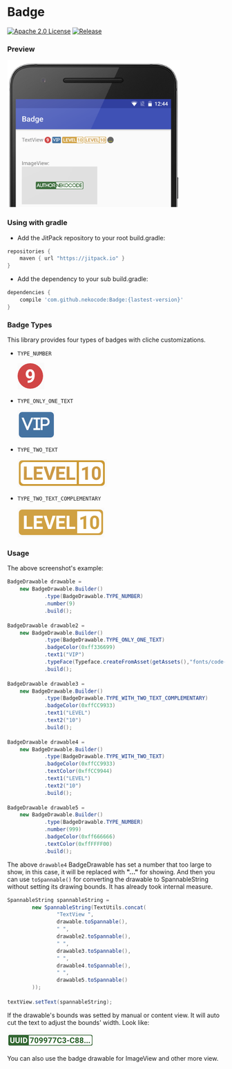 # Badge
[![Apache 2.0 License](https://img.shields.io/badge/license-Apache%202.0-blue.svg?style=flat)](http://www.apache.org/licenses/LICENSE-2.0.html) [![Release](https://img.shields.io/github/release/nekocode/Badge.svg?label=Jitpack)](https://jitpack.io/#nekocode/Badge)

### Preview
<img src="art/preview.png" width="400px" height="340px" />

### Using with gradle
- Add the JitPack repository to your root build.gradle:
```gradle
repositories {
    maven { url "https://jitpack.io" }
}
```

- Add the dependency to your sub build.gradle:
```gradle
dependencies {
    compile 'com.github.nekocode:Badge:{lastest-version}'
}
```
### Badge Types

This library provides four types of badges with cliche customizations.

* `TYPE_NUMBER`

    ![number](art/number.png)

* `TYPE_ONLY_ONE_TEXT`

    ![single](art/single_text.png)

* `TYPE_TWO_TEXT`

    ![two](art/two_text.png)

* `TYPE_TWO_TEXT_COMPLEMENTARY`

    ![complementary](art/two_text_complementary.png)

### Usage

The above screenshot's example:

```java
BadgeDrawable drawable =
    new BadgeDrawable.Builder()
            .type(BadgeDrawable.TYPE_NUMBER)
            .number(9)
            .build();

BadgeDrawable drawable2 =
    new BadgeDrawable.Builder()
            .type(BadgeDrawable.TYPE_ONLY_ONE_TEXT)
            .badgeColor(0xff336699)
            .text1("VIP")
            .typeFace(Typeface.createFromAsset(getAssets(),"fonts/code-bold.otf"))
            .build();

BadgeDrawable drawable3 =
    new BadgeDrawable.Builder()
            .type(BadgeDrawable.TYPE_WITH_TWO_TEXT_COMPLEMENTARY)
            .badgeColor(0xffCC9933)
            .text1("LEVEL")
            .text2("10")
            .build();

BadgeDrawable drawable4 =
    new BadgeDrawable.Builder()
            .type(BadgeDrawable.TYPE_WITH_TWO_TEXT)
            .badgeColor(0xffCC9933)
            .textColor(0xffCC9944)
            .text1("LEVEL")
            .text2("10")
            .build();

BadgeDrawable drawable5 =
    new BadgeDrawable.Builder()
            .type(BadgeDrawable.TYPE_NUMBER)
            .number(999)
            .badgeColor(0xff666666)
            .textColor(0xffFFFF00)
            .build();
```

The above `drawable4` BadgeDrawable has set a number that too large to show, in this case, it will be replaced with **"..."** for showing. And then you can use `toSpannable()` for converting the drawable to SpannableString without setting its drawing bounds. It has already took internal measure.

```java
SpannableString spannableString =
        new SpannableString(TextUtils.concat(
                "TextView ",
                drawable.toSpannable(),
                " ",
                drawable2.toSpannable(),
                " ",
                drawable3.toSpannable(),
                " ",
                drawable4.toSpannable(),
                " ",
                drawable5.toSpannable()
        ));

textView.setText(spannableString);
```

If the drawable's bounds was setted by manual or content view. It will auto cut the text to adjust the bounds' width. Look like:

![](art/1.png)

You can also use the badge drawable for ImageView and other more view.
